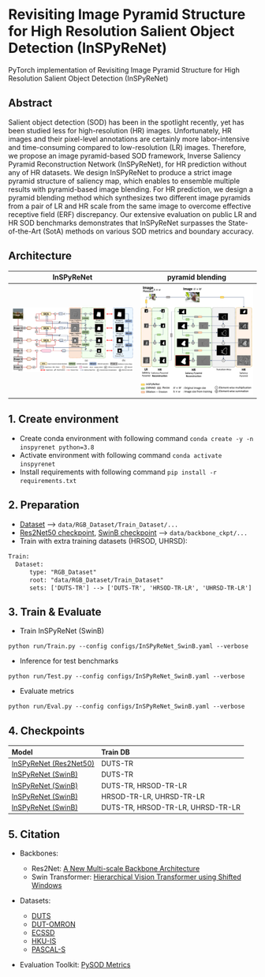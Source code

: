 # Revisiting Image Pyramid Structure for High Resolution Salient Object Detection (InSPyReNet)

PyTorch implementation of Revisiting Image Pyramid Structure for High Resolution Salient Object Detection (InSPyReNet)

## Abstract

  Salient object detection (SOD) has been in the spotlight recently, yet has been studied less for high-resolution (HR) images. 
  Unfortunately, HR images and their pixel-level annotations are certainly more labor-intensive and time-consuming compared to low-resolution (LR) images.
  Therefore, we propose an image pyramid-based SOD framework, Inverse Saliency Pyramid Reconstruction Network (InSPyReNet), for HR prediction without any of HR datasets.
  We design InSPyReNet to produce a strict image pyramid structure of saliency map, which enables to ensemble multiple results with pyramid-based image blending.
  For HR prediction, we design a pyramid blending method which synthesizes two different image pyramids from a pair of LR and HR scale from the same image to overcome effective receptive field (ERF) discrepancy. Our extensive evaluation on public LR and HR SOD benchmarks demonstrates that InSPyReNet surpasses the State-of-the-Art (SotA) methods on various SOD metrics and boundary accuracy.

## Architecture

InSPyReNet                 |  pyramid blending
:-------------------------:|:-------------------------:
![](./figures/fig_architecture.png)  |  ![](./figures/fig_pyramid_blending.png)

## 1. Create environment
  + Create conda environment with following command `conda create -y -n inspyrenet python=3.8`
  + Activate environment with following command `conda activate inspyrenet`
  + Install requirements with following command `pip install -r requirements.txt`
  
## 2. Preparation
  * [Dataset](https://drive.google.com/file/d/1Aft2Wm0-NmvZ-ezZH-DfHM30OBc-ZOIi/view?usp=sharing) --> `data/RGB_Dataset/Train_Dataset/...`
  * [Res2Net50 checkpoint](https://drive.google.com/file/d/1MMhioAsZ-oYa5FpnTi22XBGh5HkjLX3y/view?usp=sharing), [SwinB checkpoint](https://drive.google.com/file/d/1fBJFMupe5pV-Vtou-k8LTvHclWs0y1bI/view?usp=sharing) --> `data/backbone_ckpt/...`
  * Train with extra training datasets (HRSOD, UHRSD):
  ```
  Train:
    Dataset:
        type: "RGB_Dataset"
        root: "data/RGB_Dataset/Train_Dataset"
        sets: ['DUTS-TR'] --> ['DUTS-TR', 'HRSOD-TR-LR', 'UHRSD-TR-LR']
  ```

## 3. Train & Evaluate
  * Train InSPyReNet (SwinB)
  ```
  python run/Train.py --config configs/InSPyReNet_SwinB.yaml --verbose
  ```
  * Inference for test benchmarks
  ```
  python run/Test.py --config configs/InSPyReNet_SwinB.yaml --verbose
  ```
  * Evaluate metrics
  ```
  python run/Eval.py --config configs/InSPyReNet_SwinB.yaml --verbose
  ```

## 4. Checkpoints

Model                      |  Train DB                          
:-|:-
[InSPyReNet (Res2Net50)](https://drive.google.com/file/d/12moRuU8F0-xRvE16bVg6mkGWDuqYHJor/view?usp=sharing) | DUTS-TR                             
[InSPyReNet (SwinB)](https://drive.google.com/file/d/1k5hNJImgEgSmz-ZeJEEb_dVkrOnswVMq/view?usp=sharing)         | DUTS-TR                             
[InSPyReNet (SwinB)](https://drive.google.com/file/d/1nbs6Xa7NMtcikeHFtkQRVrsHbBRHtIqC/view?usp=sharing)         | DUTS-TR, HRSOD-TR-LR                
[InSPyReNet (SwinB)](https://drive.google.com/file/d/1uLSIYXlRsZv4Ho0C-c87xKPhmF_b-Ll4/view?usp=sharing)         | HRSOD-TR-LR, UHRSD-TR-LR            
[InSPyReNet (SwinB)](https://drive.google.com/file/d/14gRNwR7XwJ5oEcR4RWIVbYH3HEV6uBUq/view?usp=sharing)         | DUTS-TR, HRSOD-TR-LR, UHRSD-TR-LR


  
## 5. Citation

+ Backbones:
  + Res2Net: [A New Multi-scale Backbone Architecture](https://github.com/Res2Net/Res2Net-PretrainedModels)
  + Swin Transformer: [Hierarchical Vision Transformer using Shifted Windows](https://github.com/microsoft/Swin-Transformer)
+ Datasets:
  + [DUTS](http://saliencydetection.net/duts/)
  + [DUT-OMRON](http://saliencydetection.net/dut-omron/)
  + [ECSSD](https://i.cs.hku.hk/~gbli/deep_saliency.html)
  + [HKU-IS](http://www.cse.cuhk.edu.hk/leojia/projects/hsaliency/dataset.html)
  + [PASCAL-S](http://cbi.gatech.edu/salobj/)

+ Evaluation Toolkit: [PySOD Metrics](https://github.com/lartpang/PySODMetrics)
